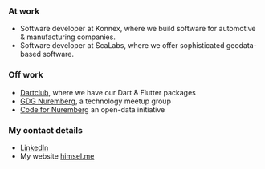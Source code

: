 ### At work
- Software developer at Konnex, where we build software for automotive & manufacturing companies.
- Software developer at ScaLabs, where we offer sophisticated geodata-based software.

### Off work
- [Dartclub](https://github.com/dartclub), where we have our Dart & Flutter packages
- [GDG Nuremberg](https://gdg.nu), a technology meetup group 
- [Code for Nuremberg](https://codefor.de/nuernberg) an open-data initiative

### My contact details
- [LinkedIn](https://www.linkedin.com/in/lukas-himsel-lucrid)
- My website [himsel.me](https://himsel.me)
